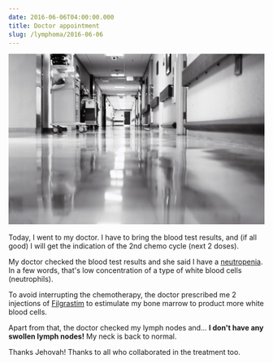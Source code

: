 ```yaml
---
date: 2016-06-06T04:00:00.000
title: Doctor appointment
slug: /lymphoma/2016-06-06
---
```


![Hospital hall](/images/lymphoma/o8gpdwwjHE1vsn3evo1.jpg)

Today, I went to my doctor. I have to bring the blood test results, and (if all good) I will get the indication of the 2nd chemo cycle (next 2 doses).

My doctor checked the blood test results and she said I have a [neutropenia](https://en.wikipedia.org/wiki/Neutropenia). In a few words, that's low concentration of a type of white blood cells (neutrophils).

To avoid interrupting the chemotherapy, the doctor prescribed me 2 injections of [Filgrastim](https://en.wikipedia.org/wiki/Filgrastim) to estimulate my bone marrow to product more white blood cells.

Apart from that, the doctor checked my lymph nodes and... **I don't have any swollen lymph nodes!** My neck is back to normal.

Thanks Jehovah! Thanks to all who collaborated in the treatment too.
